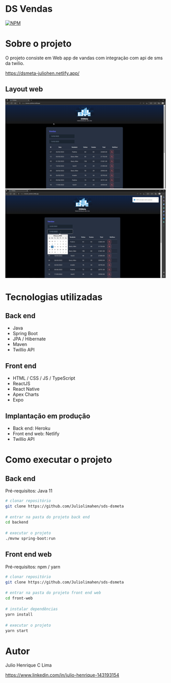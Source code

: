# DS Vendas
[![NPM](https://img.shields.io/npm/l/react)](https://github.com/Juliolimahen/sds-dsmeta/blob/main/LICENCE) 

# Sobre o projeto

O projeto consiste em Web app de vandas com integração com api de sms da twilio.

https://dsmeta-juliohen.netlify.app/



## Layout web
![Web 1](https://raw.githubusercontent.com/Juliolimahen/assets/main/ds-meta/web1.png) ![web 2](https://raw.githubusercontent.com/Juliolimahen/assets/main/ds-meta/web2.png)


# Tecnologias utilizadas
## Back end
- Java
- Spring Boot
- JPA / Hibernate
- Maven
- Twillio API
## Front end
- HTML / CSS / JS / TypeScript
- ReactJS
- React Native
- Apex Charts
- Expo
## Implantação em produção
- Back end: Heroku
- Front end web: Netlify
- Twillio API

# Como executar o projeto

## Back end
Pré-requisitos: Java 11

```bash
# clonar repositório
git clone https://github.com/Juliolimahen/sds-dsmeta

# entrar na pasta do projeto back end
cd backend

# executar o projeto
./mvnw spring-boot:run
```

## Front end web
Pré-requisitos: npm / yarn

```bash
# clonar repositório
git clone https://github.com/Juliolimahen/sds-dsmeta

# entrar na pasta do projeto front end web
cd front-web

# instalar dependências
yarn install

# executar o projeto
yarn start
```

# Autor

Julio Henrique C Lima

https://www.linkedin.com/in/julio-henrique-143193154
